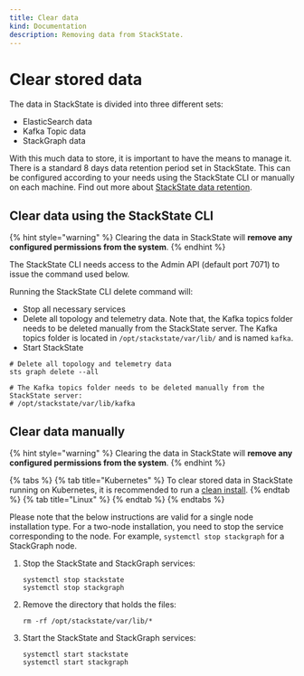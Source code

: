 ```yaml
---
title: Clear data
kind: Documentation
description: Removing data from StackState.
---
```


# Clear stored data

The data in StackState is divided into three different sets:

* ElasticSearch data
* Kafka Topic data
* StackGraph data

With this much data to store, it is important to have the means to manage it. There is a standard 8 days data retention period set in StackState. This can be configured according to your needs using the StackState CLI or manually on each machine. Find out more about [StackState data retention](retention.md).

## Clear data using the StackState CLI

{% hint style="warning" %}
Clearing the data in StackState will **remove any configured permissions from the system**.
{% endhint %}

The StackState CLI needs access to the Admin API \(default port 7071\) to issue the command used below.

Running the StackState CLI delete command will:

* Stop all necessary services
* Delete all topology and telemetry data. Note that, the Kafka topics folder needs to be deleted manually from the StackState server. The Kafka topics folder is located in `/opt/stackstate/var/lib/` and is named `kafka`.
* Start StackState

```text
# Delete all topology and telemetry data
sts graph delete --all

# The Kafka topics folder needs to be deleted manually from the StackState server:
# /opt/stackstate/var/lib/kafka
```

## Clear data manually

{% hint style="warning" %}
Clearing the data in StackState will **remove any configured permissions from the system**.
{% endhint %}


{% tabs %}
{% tab title="Kubernetes" %}
To clear stored data in StackState running on Kubernetes, it is recommended to run a [clean install](/steup/kubernetes_install/install_stackstate.md).
{% endtab %}
{% tab title="Linux" %}
{% endtab %}
{% endtabs %}

Please note that the below instructions are valid for a single node installation type. For a two-node installation, you need to stop the service corresponding to the node. For example, `systemctl stop stackgraph` for a StackGraph node.

1. Stop the StackState and StackGraph services:

   ```text
   systemctl stop stackstate
   systemctl stop stackgraph
   ```

2. Remove the directory that holds the files:

   ```text
   rm -rf /opt/stackstate/var/lib/*
   ```

3. Start the StackState and StackGraph services:

   ```text
   systemctl start stackstate
   systemctl start stackgraph
   ```
